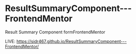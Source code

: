 # ResultSummaryComponent---FrontendMentor
 Result Summary Component formFrontendMentor

LIVE: https://sidr467.github.io/ResultSummaryComponent---FrontendMentor/
